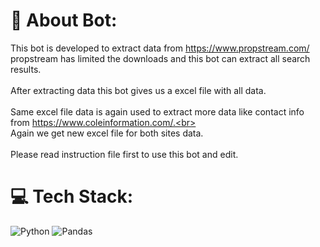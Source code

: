 # 💫 About Bot:
This bot is developed to extract data from https://www.propstream.com/<br>propstream has limited the downloads and this bot can extract all search <br>results.<br><br>After extracting data this bot gives us a excel file with all data.<br><br>Same excel file data is again used to extract more data like contact info <br>from https://www.coleinformation.com/.<br><br>Again we get new excel file for both sites data.<br><br>Please read instruction file first to use this bot and edit.


# 💻 Tech Stack:
![Python](https://img.shields.io/badge/python-3670A0?style=for-the-badge&logo=python&logoColor=ffdd54) ![Pandas](https://img.shields.io/badge/pandas-%23150458.svg?style=for-the-badge&logo=pandas&logoColor=white)

